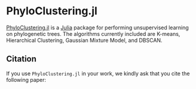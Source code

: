 
# PhyloClustering.jl

[PhyloClustering.jl](https://github.com/solislemuslab/ml-phylo-trees) is a [Julia](http://julialang.org/) package for performing unsupervised learning on phylogenetic trees. The algorithms currently included are K-means, Hierarchical Clustering, Gaussian Mixture Model, and DBSCAN.

## Citation

If you use `PhyloClustering.jl` in your work, we kindly ask that you cite the following paper: 
